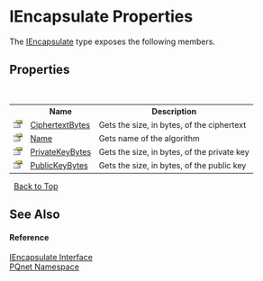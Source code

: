 # IEncapsulate Properties
 

The <a href="c1608c8c-7273-b6a4-64d2-b8ea5d9f844a">IEncapsulate</a> type exposes the following members.


## Properties
&nbsp;<table><tr><th></th><th>Name</th><th>Description</th></tr><tr><td>![Public property](media/pubproperty.gif "Public property")</td><td><a href="9a769156-252e-c333-fb37-8c36a48d5425">CiphertextBytes</a></td><td>
Gets the size, in bytes, of the ciphertext</td></tr><tr><td>![Public property](media/pubproperty.gif "Public property")</td><td><a href="bb13345c-b34c-43c0-6a17-5479349701bf">Name</a></td><td>
Gets name of the algorithm</td></tr><tr><td>![Public property](media/pubproperty.gif "Public property")</td><td><a href="3662b805-2d94-ba87-30a6-b8bf406792c4">PrivateKeyBytes</a></td><td>
Gets the size, in bytes, of the private key</td></tr><tr><td>![Public property](media/pubproperty.gif "Public property")</td><td><a href="15c26614-4603-94b3-ac83-47ff7918e90a">PublicKeyBytes</a></td><td>
Gets the size, in bytes, of the public key</td></tr></table>&nbsp;
<a href="#iencapsulate-properties">Back to Top</a>

## See Also


#### Reference
<a href="c1608c8c-7273-b6a4-64d2-b8ea5d9f844a">IEncapsulate Interface</a><br /><a href="fc4f881f-e121-9cf0-ed49-65bf6b5a005d">PQnet Namespace</a><br />